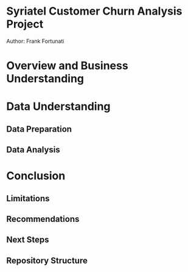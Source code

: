 # Syriatel Customer Churn Analysis Project
Author: Frank Fortunati

# Overview and Business Understanding


# Data Understanding


## Data Preparation


## Data Analysis


# Conclusion


## Limitations


## Recommendations


## Next Steps

## Repository Structure

